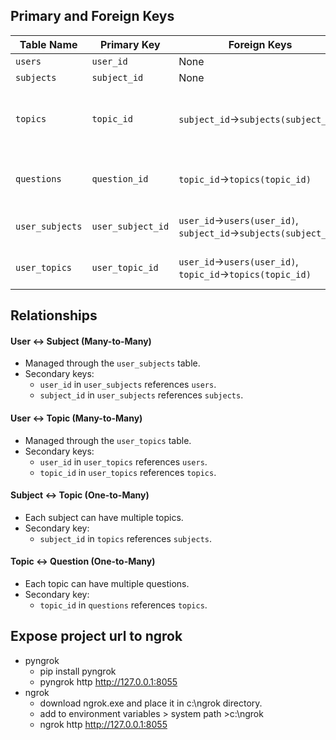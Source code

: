 ## Primary and Foreign Keys

| Table Name        | Primary Key         | Foreign Keys                                                              | Notes                                        |
| ----------------- | ------------------- | ------------------------------------------------------------------------- | -------------------------------------------- |
| `users`         | `user_id`         | None                                                                      | -                                            |
| `subjects`      | `subject_id`      | None                                                                      | -                                            |
| `topics`        | `topic_id`        | `subject_id`→`subjects(subject_id)`                                  | Ensures topics are associated with subjects. |
| `questions`     | `question_id`     | `topic_id`→`topics(topic_id)`                                        | Ensures questions are tied to topics.        |
| `user_subjects` | `user_subject_id` | `user_id`→`users(user_id)`, `subject_id`→`subjects(subject_id)` | Manages user-subject relationships.          |
| `user_topics`   | `user_topic_id`   | `user_id`→`users(user_id)`, `topic_id`→`topics(topic_id)`       | Manages user-topic relationships.            |

## Relationships

#### User ↔ Subject (Many-to-Many)

* Managed through the `user_subjects` table.
* Secondary keys:
  * `user_id` in `user_subjects` references `users`.
  * `subject_id` in `user_subjects` references `subjects`.

#### User ↔ Topic (Many-to-Many)

* Managed through the `user_topics` table.
* Secondary keys:
  * `user_id` in `user_topics` references `users`.
  * `topic_id` in `user_topics` references `topics`.

#### Subject ↔ Topic (One-to-Many)

* Each subject can have multiple topics.
* Secondary key:
  * `subject_id` in `topics` references `subjects`.

#### Topic ↔ Question (One-to-Many)

* Each topic can have multiple questions.
* Secondary key:
  * `topic_id` in `questions` references `topics`.

## Expose project url to ngrok

* pyngrok
  * pip install pyngrok
  * pyngrok http http://127.0.0.1:8055
* ngrok
  * download ngrok.exe and place it in c:\ngrok directory.
  * add to environment variables > system path >c:\ngrok
  * ngrok http http://127.0.0.1:8055

